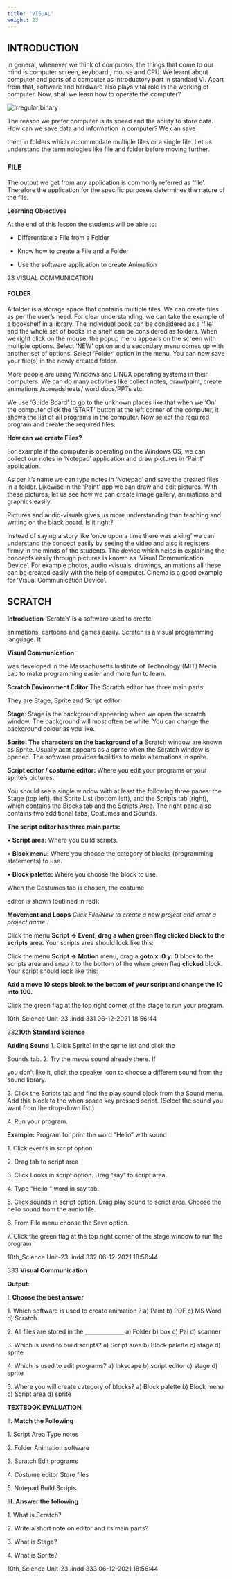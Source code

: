 ```yaml
---
title: 'VISUAL'
weight: 23
---
```


## INTRODUCTION

In general, whenever we think of computers, the things that come to our mind is computer screen, keyboard , mouse and CPU. We learnt about computer and parts of a computer as introductory part in standard VI. Apart from that, software and hardware also plays vital role in the working of computer. Now, shall we learn how to operate the computer?

![Irregular binary](1.1.png "")


The reason we prefer computer is its speed and the ability to store data. How can we save data and information in computer? We can save

them in folders which accommodate multiple files or a single file. Let us understand the terminologies like file and folder before moving further.

### FILE


The output we get from any application is commonly referred as ‘file’. Therefore the application for the specific purposes determines the nature of the file.

**Learning Objectives**

At the end of this lesson the students will be able to:

- Differentiate a File from a Folder

- Know how to create a File and a Folder

- Use the software application to create Animation

23 VISUAL COMMUNICATION

#### FOLDER


A folder is a storage space that contains multiple files. We can create files as per the user’s need. For clear understanding, we can take the example of a bookshelf in a library. The individual book can be considered as a ‘file’ and the whole set of books in a shelf can be considered as folders. When we right click on the mouse, the popup menu appears on the screen with multiple options. Select ‘NEW’ option and a secondary menu comes up with another set of options. Select ‘Folder’ option in the menu. You can now save your file(s) in the newly created folder.

More people are using Windows and LINUX operating systems in their computers. We can do many activities like collect notes, draw/paint, create animations /spreadsheets/ word docs/PPTs etc.

We use ‘Guide Board’ to go to the unknown places like that when we ‘On’ the computer click the ‘START’ button at the left corner of the computer, it shows the list of all programs in the computer. Now select the required program and create the required files.

**How can we create Files?**

 For example if the computer is operating on the Windows OS, we can collect our notes in ‘Notepad’ application and draw pictures in ‘Paint’ application.

As per it’s name we can type notes in ‘Notepad’ and save the created files in a folder. Likewise in the ‘Paint’ app we can draw and edit pictures. With these pictures, let us see how we can create image gallery, animations and graphics easily.

Pictures and audio-visuals gives us more understanding than teaching and writing on the black board. Is it right?

Instead of saying a story like ‘once upon a time there was a king’ we can understand the concept easily by seeing the video and also it registers firmly in the minds of the students. The device which helps in explaining the concepts easily through pictures is known as ‘Visual Communication Device’. For example photos, audio -visuals, drawings, animations all these can be created easily with the help of computer. Cinema is a good example for ‘Visual Communication Device’.

## SCRATCH


**Introduction** ‘Scratch’ is a software used to create

animations, cartoons and games easily. Scratch is a visual programming language. It

**Visual Communication**

was developed in the Massachusetts Institute of Technology (MIT) Media Lab to make programming easier and more fun to learn.

**Scratch Environment Editor** The Scratch editor has three main parts:

They are Stage, Sprite and Script editor.

**Stage**: Stage is the background appearing when we open the scratch window. The background will most often be white. You can change the background colour as you like.

**Sprite: The characters on the background of a** Scratch window are known as Sprite. Usually acat appears as a sprite when the Scratch window is opened. The software provides facilities to make alternations in sprite.

**Script editor / costume editor:** Where you edit your programs or your sprite’s pictures.

You should see a single window with at least the following three panes: the Stage (top left), the Sprite List (bottom left), and the Scripts tab (right), which contains the Blocks tab and the Scripts Area. The right pane also contains two additional tabs, Costumes and Sounds.

**The script editor has three main parts:**

• **Script area:** Where you build scripts.

• **Block menu:** Where you choose the category of blocks (programming statements) to use.

• **Block palette:** Where you choose the block to use.

When the Costumes tab is chosen, the costume

editor is shown (outlined in red):

**Movement and Loops** _Click File/New to create a new project and enter a project name ._

Click the menu **Script → Event, drag a when green flag clicked block to the scripts** area. Your scripts area should look like this:

Click the menu **Script → Motion** menu, drag a **goto x: 0 y: 0** block to the scripts area and snap it to the bottom of the when green flag **clicked** block. Your script should look like this:

**Add a move 10 steps block to the bottom of your script and change the 10 into 100.**

Click the green flag at the top right corner of the stage to run your program.

10th\_Science Unit-23 .indd 331 06-12-2021 18:56:44






  

332**10th Standard Science**

**Adding Sound** 1\. Click Sprite1 in the sprite list and click the

Sounds tab. 2. Try the meow sound already there. If

you don’t like it, click the speaker icon to choose a different sound from the sound library.

3\. Click the Scripts tab and find the play sound block from the Sound menu. Add this block to the when space key pressed script. (Select the sound you want from the drop-down list.)

4\. Run your program.

**Example:** Program for print the word “Hello” with sound

1\. Click events in script option

2\. Drag tab to script area

3\. Click Looks in script option. Drag “say” to script area.

4\. Type “Hello “ word in say tab.

5\. Click sounds in script option. Drag play sound to script area. Choose the hello sound from the audio file.

6\. From File menu choose the Save option.

7\. Click the green flag at the top right corner of the stage window to run the program

10th\_Science Unit-23 .indd 332 06-12-2021 18:56:44






  

333 **Visual Communication**

**Output:**

**I. Choose the best answer**

1\. Which software is used to create animation ? a) Paint b) PDF c) MS Word d) Scratch

2\. All files are stored in the \_\_\_\_\_\_\_\_\_\_\_\_\_\_ a) Folder b) box c) Pai d) scanner

3\. Which is used to build scripts? a) Script area b) Block palette c) stage d) sprite

4\. Which is used to edit programs? a) Inkscape b) script editor c) stage d) sprite

5\. Where you will create category of blocks? a) Block palette b) Block menu c) Script area d) sprite

**TEXTBOOK EVALUATION**

**II. Match the Following**

1\. Script Area Type notes

2\. Folder Animation software

3\. Scratch Edit programs

4\. Costume editor Store files

5\. Notepad Build Scripts

**III. Answer the following**

1\. What is Scratch?

2\. Write a short note on editor and its main parts?

3\. What is Stage?

4\. What is Sprite?

10th\_Science Unit-23 .indd 333 06-12-2021 18:56:44






